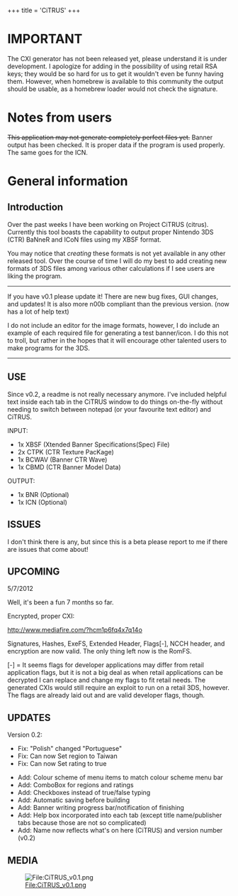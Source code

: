 +++
title = 'CiTRUS'
+++

# **IMPORTANT**

The CXI generator has not been released yet, please understand it is
under development. I apologize for adding in the possibility of using
retail RSA keys; they would be so hard for us to get it wouldn't even be
funny having them. However, when homebrew is available to this community
the output should be usable, as a homebrew loader would not check the
signature.

# Notes from users

~~This application may not generate completely perfect files yet.~~
Banner output has been checked. It is proper data if the program is used
properly. The same goes for the ICN.

# General information

## Introduction

Over the past weeks I have been working on Project CiTRUS (citrus).
Currently this tool boasts the capability to output proper Nintendo 3DS
(CTR) BaNneR and ICoN files using my XBSF format.

You may notice that *creating* these formats is not yet available in any
other released tool. Over the course of time I will do my best to add
creating new formats of 3DS files among various other calculations if I
see users are liking the program.

------------------------------------------------------------------------

If you have v0.1 please update it! There are new bug fixes, GUI changes,
and updates! It is also more n00b compliant than the previous version.
(now has a lot of help text)

I do not include an editor for the image formats, however, I do include
an example of each required file for generating a test banner/icon. I do
this not to troll, but rather in the hopes that it will encourage other
talented users to make programs for the 3DS.

------------------------------------------------------------------------

## USE

Since v0.2, a readme is not really necessary anymore. I've included
helpful text inside each tab in the CiTRUS window to do things
on-the-fly without needing to switch between notepad (or your favourite
text editor) and CiTRUS.

INPUT:

- 1x XBSF (Xtended Banner Specifications(Spec) File)
- 2x CTPK (CTR Texture PacKage)
- 1x BCWAV (Banner CTR Wave)
- 1x CBMD (CTR Banner Model Data)

OUTPUT:

- 1x BNR (Optional)
- 1x ICN (Optional)

## ISSUES

I don't think there is any, but since this is a beta please report to me
if there are issues that come about!

## UPCOMING

5/7/2012

Well, it's been a fun 7 months so far.

Encrypted, proper CXI:

<http://www.mediafire.com/?hcm1p6fq4x7q14o>

Signatures, Hashes, ExeFS, Extended Header, Flags\[-\], NCCH header, and
encryption are now valid. The only thing left now is the RomFS.

\[-\] = It seems flags for developer applications may differ from retail
application flags, but it is not a big deal as when retail applications
can be decrypted I can replace and change my flags to fit retail needs.
The generated CXIs would still require an exploit to run on a retail
3DS, however. The flags are already laid out and are valid developer
flags, though.

## UPDATES

Version 0.2:

- Fix: "Polish" changed "Portuguese"
- Fix: Can now Set region to Taiwan
- Fix: Can now Set rating to true

<!-- -->

- Add: Colour scheme of menu items to match colour scheme menu bar
- Add: ComboBox for regions and ratings
- Add: Checkboxes instead of true/false typing
- Add: Automatic saving before building
- Add: Banner writing progress bar/notification of finishing
- Add: Help box incorporated into each tab (except title name/publisher
  tabs because those are not so complicated)
- Add: Name now reflects what's on here (CiTRUS) and version number
  (v0.2)

## MEDIA

<figure>
<img src="../CiTRUS_v0.1.png" title="File:CiTRUS_v0.1.png" />
<figcaption><a
href="../File:CiTRUS_v0.1.png">File:CiTRUS_v0.1.png</a></figcaption>
</figure>